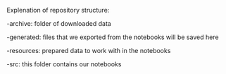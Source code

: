 Explenation of repository structure:


-archive: folder of downloaded data

-generated: files that we exported from the notebooks will be saved here

-resources: prepared data to work with in the notebooks

-src: this folder contains our notebooks
